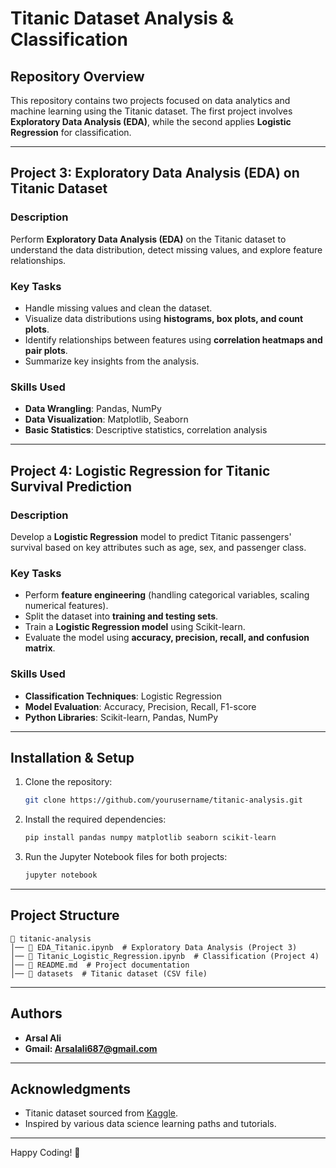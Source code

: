 # Titanic Dataset Analysis & Classification

## Repository Overview
This repository contains two projects focused on data analytics and machine learning using the Titanic dataset. The first project involves **Exploratory Data Analysis (EDA)**, while the second applies **Logistic Regression** for classification.

---

## Project 3: Exploratory Data Analysis (EDA) on Titanic Dataset
### Description
Perform **Exploratory Data Analysis (EDA)** on the Titanic dataset to understand the data distribution, detect missing values, and explore feature relationships.

### Key Tasks
- Handle missing values and clean the dataset.
- Visualize data distributions using **histograms, box plots, and count plots**.
- Identify relationships between features using **correlation heatmaps and pair plots**.
- Summarize key insights from the analysis.

### Skills Used
- **Data Wrangling**: Pandas, NumPy
- **Data Visualization**: Matplotlib, Seaborn
- **Basic Statistics**: Descriptive statistics, correlation analysis

---

## Project 4: Logistic Regression for Titanic Survival Prediction
### Description
Develop a **Logistic Regression** model to predict Titanic passengers' survival based on key attributes such as age, sex, and passenger class.

### Key Tasks
- Perform **feature engineering** (handling categorical variables, scaling numerical features).
- Split the dataset into **training and testing sets**.
- Train a **Logistic Regression model** using Scikit-learn.
- Evaluate the model using **accuracy, precision, recall, and confusion matrix**.

### Skills Used
- **Classification Techniques**: Logistic Regression
- **Model Evaluation**: Accuracy, Precision, Recall, F1-score
- **Python Libraries**: Scikit-learn, Pandas, NumPy

---

## Installation & Setup
1. Clone the repository:
   ```bash
   git clone https://github.com/yourusername/titanic-analysis.git
   ```
2. Install the required dependencies:
   ```bash
   pip install pandas numpy matplotlib seaborn scikit-learn
   ```
3. Run the Jupyter Notebook files for both projects:
   ```bash
   jupyter notebook
   ```

---

## Project Structure
```
📂 titanic-analysis
│── 📂 EDA_Titanic.ipynb  # Exploratory Data Analysis (Project 3)
│── 📜 Titanic_Logistic_Regression.ipynb  # Classification (Project 4)
│── 📜 README.md  # Project documentation
│── 📜 datasets  # Titanic dataset (CSV file)
```

---

## Authors
- **Arsal Ali**  
- **Gmail: Arsalali687@gmail.com**

---

## Acknowledgments
- Titanic dataset sourced from [Kaggle](https://www.kaggle.com/c/titanic/data).
- Inspired by various data science learning paths and tutorials.

---

Happy Coding! 🚀
